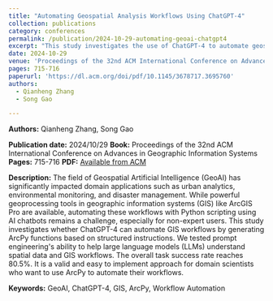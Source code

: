 ```yaml
---
title: "Automating Geospatial Analysis Workflows Using ChatGPT-4"
collection: publications
category: conferences
permalink: /publication/2024-10-29-automating-geoai-chatgpt4
excerpt: "This study investigates the use of ChatGPT-4 to automate geospatial analysis workflows in GIS by generating ArcPy functions from structured instructions. The approach achieves an 80.5% task success rate, demonstrating its effectiveness and accessibility for domain scientists seeking to automate GIS workflows.<br/> <img src='/images/paper5.png' style='width:500px; height:300px;'>"
date: 2024-10-29
venue: 'Proceedings of the 32nd ACM International Conference on Advances in Geographic Information Systems'
pages: 715-716
paperurl: 'https://dl.acm.org/doi/pdf/10.1145/3678717.3695760'
authors:
  - Qianheng Zhang
  - Song Gao

---
```


**Authors:**
Qianheng Zhang, Song Gao

**Publication date:** 2024/10/29
**Book:** Proceedings of the 32nd ACM International Conference on Advances in Geographic Information Systems
**Pages:** 715-716
**PDF:** [Available from ACM](https://dl.acm.org/doi/pdf/10.1145/3678717.3695760)

**Description:**
The field of Geospatial Artificial Intelligence (GeoAI) has significantly impacted domain applications such as urban analytics, environmental monitoring, and disaster management. While powerful geoprocessing tools in geographic information systems (GIS) like ArcGIS Pro are available, automating these workflows with Python scripting using AI chatbots remains a challenge, especially for non-expert users. This study investigates whether ChatGPT-4 can automate GIS workflows by generating ArcPy functions based on structured instructions. We tested prompt engineering's ability to help large language models (LLMs) understand spatial data and GIS workflows. The overall task success rate reaches 80.5%. It is a valid and easy to implement approach for domain scientists who want to use ArcPy to automate their workflows.

**Keywords:** GeoAI, ChatGPT-4, GIS, ArcPy, Workflow Automation
